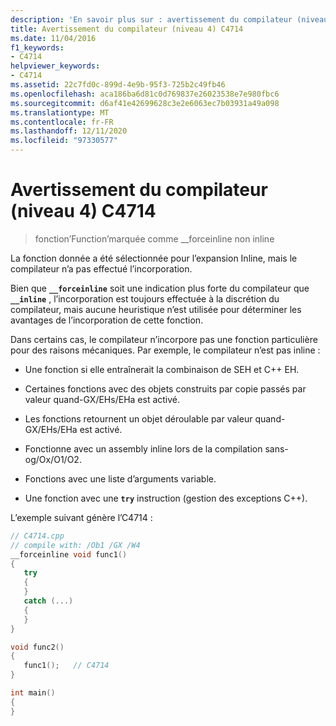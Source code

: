 ```yaml
---
description: 'En savoir plus sur : avertissement du compilateur (niveau 4) C4714'
title: Avertissement du compilateur (niveau 4) C4714
ms.date: 11/04/2016
f1_keywords:
- C4714
helpviewer_keywords:
- C4714
ms.assetid: 22c7fd0c-899d-4e9b-95f3-725b2c49fb46
ms.openlocfilehash: aca186ba6d81c0d769837e26023538e7e980fbc6
ms.sourcegitcommit: d6af41e42699628c3e2e6063ec7b03931a49a098
ms.translationtype: MT
ms.contentlocale: fr-FR
ms.lasthandoff: 12/11/2020
ms.locfileid: "97330577"
---
```

# <a name="compiler-warning-level-4-c4714"></a>Avertissement du compilateur (niveau 4) C4714

> fonction’Function’marquée comme __forceinline non inline

La fonction donnée a été sélectionnée pour l’expansion Inline, mais le compilateur n’a pas effectué l’incorporation.

Bien que **`__forceinline`** soit une indication plus forte du compilateur que **`__inline`** , l’incorporation est toujours effectuée à la discrétion du compilateur, mais aucune heuristique n’est utilisée pour déterminer les avantages de l’incorporation de cette fonction.

Dans certains cas, le compilateur n’incorpore pas une fonction particulière pour des raisons mécaniques. Par exemple, le compilateur n’est pas inline :

- Une fonction si elle entraînerait la combinaison de SEH et C++ EH.

- Certaines fonctions avec des objets construits par copie passés par valeur quand-GX/EHs/EHa est activé.

- Les fonctions retournent un objet déroulable par valeur quand-GX/EHs/EHa est activé.

- Fonctionne avec un assembly inline lors de la compilation sans-og/Ox/O1/O2.

- Fonctions avec une liste d’arguments variable.

- Une fonction avec une **`try`** instruction (gestion des exceptions C++).

L’exemple suivant génère l’C4714 :

```cpp
// C4714.cpp
// compile with: /Ob1 /GX /W4
__forceinline void func1()
{
   try
   {
   }
   catch (...)
   {
   }
}

void func2()
{
   func1();   // C4714
}

int main()
{
}
```
